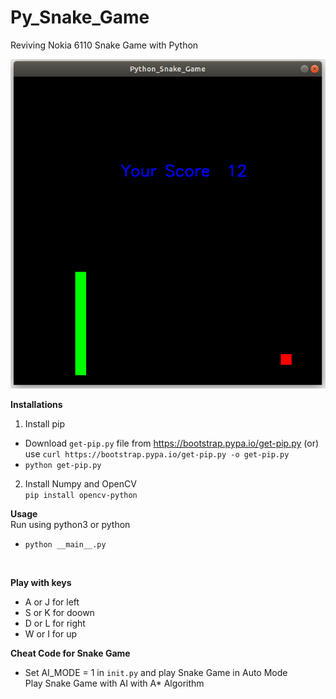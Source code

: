 # Py_Snake_Game
Reviving Nokia 6110 Snake Game with Python

<img src="Image.png" width="600" text="Sample Game Image"></br>

**Installations**
1. Install pip
* Download `get-pip.py` file from https://bootstrap.pypa.io/get-pip.py
(or) <br> use `curl https://bootstrap.pypa.io/get-pip.py -o get-pip.py`
* `python get-pip.py`

2. Install Numpy and OpenCV <br>
`pip install opencv-python`

**Usage** <br>
Run using python3 or python <br>
* `python __main__.py`
<br>

**Play with keys** 
<br>
* A or J for left <br>
* S or K for doown <br>
* D or L for right <br>
* W or I for up <br>

**Cheat Code for Snake Game** 
<br>
* Set AI_MODE = 1 in `init.py` and play Snake Game in Auto Mode<br>
Play Snake Game with AI with A* Algorithm <br>
